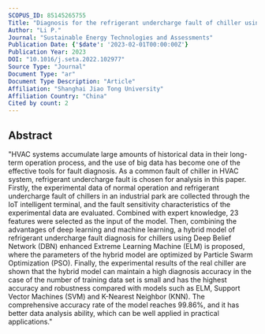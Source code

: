```yaml
---
SCOPUS_ID: 85145265755
Title: "Diagnosis for the refrigerant undercharge fault of chiller using deep belief network enhanced extreme learning machine"
Author: "Li P."
Journal: "Sustainable Energy Technologies and Assessments"
Publication Date: {'$date': '2023-02-01T00:00:00Z'}
Publication Year: 2023
DOI: "10.1016/j.seta.2022.102977"
Source Type: "Journal"
Document Type: "ar"
Document Type Description: "Article"
Affiliation: "Shanghai Jiao Tong University"
Affiliation Country: "China"
Cited by count: 2
---
```


## Abstract
"HVAC systems accumulate large amounts of historical data in their long-term operation process, and the use of big data has become one of the effective tools for fault diagnosis. As a common fault of chiller in HVAC system, refrigerant undercharge fault is chosen for analysis in this paper. Firstly, the experimental data of normal operation and refrigerant undercharge fault of chillers in an industrial park are collected through the IoT intelligent terminal, and the fault sensitivity characteristics of the experimental data are evaluated. Combined with expert knowledge, 23 features were selected as the input of the model. Then, combining the advantages of deep learning and machine learning, a hybrid model of refrigerant undercharge fault diagnosis for chillers using Deep Belief Network (DBN) enhanced Extreme Learning Machine (ELM) is proposed, where the parameters of the hybrid model are optimized by Particle Swarm Optimization (PSO). Finally, the experimental results of the real chiller are shown that the hybrid model can maintain a high diagnosis accuracy in the case of the number of training data set is small and has the highest accuracy and robustness compared with models such as ELM, Support Vector Machines (SVM) and K-Nearest Neighbor (KNN). The comprehensive accuracy rate of the model reaches 99.86%, and it has better data analysis ability, which can be well applied in practical applications."
